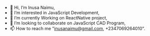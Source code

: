 - 👋 Hi, I’m Inusa Naimu,
- 👀 I’m interested in JavaScript Development,
- 🌱 I’m currently Working on ReactNative project,
- 💞️ I’m looking to collaborate on JavaScript CAD Program,
- 📫 How to reach me "inusanaimu@gmail.com, +2347069264010".

<!---
inusanaimu/inusanaimu is a ✨ special ✨ repository because its `README.md` (this file) appears on your GitHub profile.
You can click the Preview link to take a look at your changes.
--->
